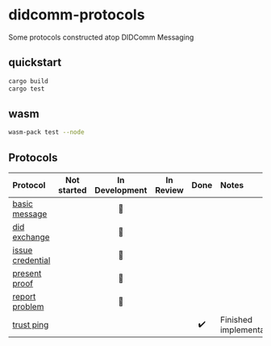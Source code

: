 # didcomm-protocols

Some protocols constructed atop DIDComm Messaging

## quickstart

```sh
cargo build
cargo test
```

## wasm

```sh
wasm-pack test --node
```

## Protocols

| Protocol                                                                                                  |      Not started       |     In Development     | In Review |        Done        | Notes                    |
| :-------------------------------------------------------------------------------------------------------- | :--------------------: | :--------------------: | :-------: | :----------------: | :----------------------- |
| [basic message](https://didcomm.org/basicmessage/2.0/)                                                    |                        | :large_orange_diamond: |           |                    |                          |
| [did exchange](https://github.com/hyperledger/aries-rfcs/blob/main/features/0023-did-exchange)            |                        | :large_orange_diamond: |           |                    |                          |
| [issue credential](https://github.com/hyperledger/aries-rfcs/blob/main/features/0453-issue-credential-v2) |                        | :large_orange_diamond: |           |                    |                          |
| [present proof](https://github.com/hyperledger/aries-rfcs/blob/main/features/0454-present-proof-v2)       |                        | :large_orange_diamond: |           |                    |                          |
| [report problem](https://github.com/hyperledger/aries-rfcs/blob/main/features/0035-report-problem)        |                        | :large_orange_diamond: |           |                    |                          |
| [trust ping](https://identity.foundation/didcomm-messaging/spec/#trust-ping-protocol-20)                  |                        |                        |           | :heavy_check_mark: | Finished implementation. |